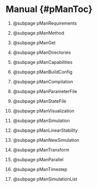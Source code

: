 Manual {#pManToc}
======

1. @subpage pManRequirements

2. @subpage pManMethod

3. @subpage pManGet

4. @subpage pManDirectories

5. @subpage pManCapabilities

6. @subpage pManBuildConfig

7. @subpage pManCompilation

8. @subpage pManParameterFile

9. @subpage pManStateFile

10. @subpage pManVisualization

11. @subpage pManSimulation

12. @subpage pManLinearStability

13. @subpage pManNewSimulation

14. @subpage pManTransform

15. @subpage pManParallel

16. @subpage pManTimestep

17. @subpage pManSimulationList
